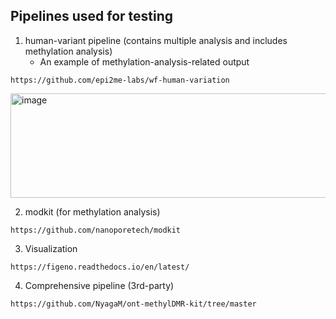 ## Pipelines used for testing
1. human-variant pipeline (contains multiple analysis and includes methylation analysis)
   * An example of methylation-analysis-related output
```
https://github.com/epi2me-labs/wf-human-variation
```
<img width="950" height="167" alt="image" src="https://github.com/user-attachments/assets/2c211c02-a6a0-4430-8b7c-b387b3d29130" />


2. modkit (for methylation analysis)
```
https://github.com/nanoporetech/modkit
```

3. Visualization
```
https://figeno.readthedocs.io/en/latest/
```

4. Comprehensive pipeline (3rd-party)
```
https://github.com/NyagaM/ont-methylDMR-kit/tree/master
```
